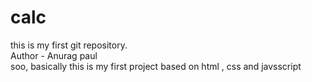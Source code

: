 # calc
this is my first git repository.
<br>
Author - Anurag paul
<br>
soo, basically this is my first project based on html , css and javsscript

